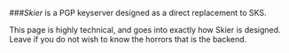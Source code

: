 ###*Skier* is a PGP keyserver designed as a direct replacement to SKS.

This page is highly technical, and goes into exactly how Skier is designed. Leave if you do not wish to know the horrors that is the backend.

####